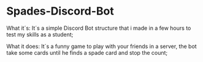 # Spades-Discord-Bot

What it´s:
It´s a simple Discord Bot structure that i made in a few hours to test my skills as a student;

What it does:
It´s a funny game to play with your friends in a server, the bot take some cards until he finds a spade card and stop the count;
